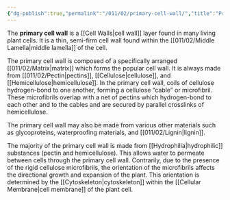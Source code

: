 ```yaml
---
{"dg-publish":true,"permalink":"/011/02/primary-cell-wall/","title":"Primary Cell Wall","tags":["BIOL412"],"created":"2024-09-26T13:45:04.121-07:00","updated":"2024-09-26T15:24:20.888-07:00"}
---
```


The **primary cell wall** is a [[Cell Walls\|cell wall]] layer found in many living plant cells. It is a thin, semi-firm cell wall found within the [[011/02/Middle Lamella\|middle lamella]] of the cell.

The primary cell wall is composed of a specifically arranged [[011/02/Matrix\|matrix]] which forms the popular cell wall. It is always made from [[011/02/Pectin\|pectins]], [[Cellulose\|cellulose]], and [[Hemicellulose\|hemicellulose]]. In the primary cell wall, coils of cellulose hydrogen-bond to one another, forming a cellulose “cable” or microfibril. These microfibrils overlap with a net of pectins which hydrogen-bond to each other and to the cables and are secured by parallel crosslinks of hemicellulose.

The primary cell wall may also be made from various other materials such as glycoproteins, waterproofing materials, and [[011/02/Lignin\|lignin]].

The majority of the primary cell wall is made from [[Hydrophilia\|hydrophilic]] substances (pectin and hemicellulose). This allows water to permeate between cells through the primary cell wall. Contrarily, due to the presence of the rigid cellulose microfibrils, the orientation of the microfibrils affects the directional growth and expansion of the plant. This orientation is determined by the [[Cytoskeleton\|cytoskeleton]] within the [[Cellular Membrane\|cell membrane]] of the plant cell.